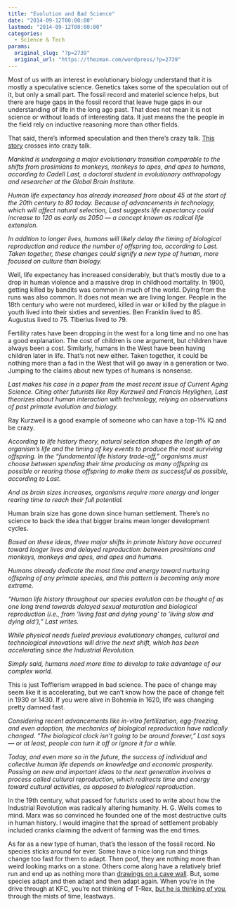 ```yaml
---
title: "Evolution and Bad Science"
date: "2014-09-12T00:00:00"
lastmod: "2014-09-12T00:00:00"
categories:
  - Science & Tech
params:
  original_slug: "?p=2739"
  original_url: "https://thezman.com/wordpress/?p=2739"
---
```


Most of us with an interest in evolutionary biology understand that it
is mostly a speculative science. Genetics takes some of the speculation
out of it, but only a small part. The fossil record and materiel science
helps, but there are huge gaps in the fossil record that leave huge gaps
in our understanding of life in the long ago past. That does not mean it
is not science or without loads of interesting data. It just means the
the people in the field rely on inductive reasoning more than other
fields.

That said, there’s informed speculation and then there’s crazy talk.
<a href="http://www.businessinsider.com/future-human-evolution-2014-9"
rel="noopener noreferrer" target="_blank">This story</a> crosses into
crazy talk.

*Mankind is undergoing a major evolutionary transition comparable to the
shifts from prosimians to monkeys, monkeys to apes, and apes to humans,
according to Cadell Last, a doctoral student in evolutionary
anthropology and researcher at the Global Brain Institute.*

*Human life expectancy has already increased from about 45 at the start
of the 20th century to 80 today. Because of advancements in technology,
which will affect natural selection, Last suggests life expectancy could
increase to 120 as early as 2050 — a concept known as radical life
extension.*

*In addition to longer lives, humans will likely delay the timing of
biological reproduction and reduce the number of offspring too,
according to Last. Taken together, these changes could signify a new
type of human, more focused on culture than biology.*

Well, life expectancy has increased considerably, but that’s mostly due
to a drop in human violence and a massive drop in childhood mortality.
In 1900, getting killed by bandits was common in much of the world.
Dying from the runs was also common. It does not mean we are living
longer. People in the 18th century who were not murdered, killed in war
or killed by the plague in youth lived into their sixties and seventies.
Ben Franklin lived to 85. Augustus lived to 75. Tiberius lived to 79.

Fertility rates have been dropping in the west for a long time and no
one has a good explanation. The cost of children is one argument, but
children have always been a cost. Similarly, humans in the West have
been having children later in life. That’s not new either. Taken
together, it could be nothing more than a fad in the West that will go
away in a generation or two. Jumping to the claims about new types of
humans is nonsense.

*Last makes his case in a paper from the most recent issue of Current
Aging Science. Citing other futurists like Ray Kurzweil and Francis
Heylighen, Last theorizes about human interaction with technology,
relying on observations of past primate evolution and biology.*

Ray Kurzweil is a good example of someone who can have a top-1% IQ and
be crazy.

*According to life history theory, natural selection shapes the length
of an organism’s life and the timing of key events to produce the most
surviving offspring. In the “fundamental life history trade-off,”
organisms must choose between spending their time producing as many
offspring as possible or rearing those offspring to make them as
successful as possible, according to Last.*

*And as brain sizes increases, organisms require more energy and longer
rearing time to reach their full potential.*

Human brain size has gone down since human settlement. There’s no
science to back the idea that bigger brains mean longer development
cycles.

*Based on these ideas, three major shifts in primate history have
occurred toward longer lives and delayed reproduction: between
prosimians and monkeys, monkeys and apes, and apes and humans.*

*Humans already dedicate the most time and energy toward nurturing
offspring of any primate species, and this pattern is becoming only more
extreme.*

*“Human life history throughout our species evolution can be thought of
as one long trend towards delayed sexual maturation and biological
reproduction (i.e., from ‘living fast and dying young’ to ‘living slow
and dying old’),” Last writes.*

*While physical needs fueled previous evolutionary changes, cultural and
technological innovations will drive the next shift, which has been
accelerating since the Industrial Revolution.*

*Simply said, humans need more time to develop to take advantage of our
complex world.*

This is just Tofflerism wrapped in bad science. The pace of change may
seem like it is accelerating, but we can’t know how the pace of change
felt in 1930 or 1430. If you were alive in Bohemia in 1620, life was
changing pretty damned fast.

*Considering recent advancements like in-vitro fertilization,
egg-freezing, and even adoption, the mechanics of biological
reproduction have radically changed. “The biological clock isn’t going
to be around forever,” Last says — or at least, people can turn it off
or ignore it for a while.*

*Today, and even more so in the future, the success of individual and
collective human life depends on knowledge and economic prosperity.
Passing on new and important ideas to the next generation involves a
process called cultural reproduction, which redirects time and energy
toward cultural activities, as opposed to biological reproduction.*

In the 19th century, what passed for futurists used to write about how
the Industrial Revolution was radically altering humanity. H. G. Wells
comes to mind. Marx was so convinced he founded one of the most
destructive cults in human history. I would imagine that the spread of
settlement probably included cranks claiming the advent of farming was
the end times.

As far as a new type of human, that’s the lesson of the fossil record.
No species sticks around for ever. Some have a nice long run and things
change too fast for them to adapt. Then poof, they are nothing more than
weird looking marks on a stone. Others come along have a relatively
brief run and end up as nothing more than <a
href="http://www.ft.com/intl/cms/s/0/519b6a3c-3439-11e4-b81c-00144feabdc0.html#axzz3D3SCKsnF"
rel="noopener noreferrer" target="_blank">drawings on a cave wall</a>.
But, some species adapt and then adapt and then adapt again. When you’re
in the drive through at KFC, you’re not thinking of T-Rex,
<a href="http://www.theguardian.com/science/2007/apr/13/uknews.taxonomy"
rel="noopener noreferrer" target="_blank">but he is thinking of you</a>,
through the mists of time, leastways.
